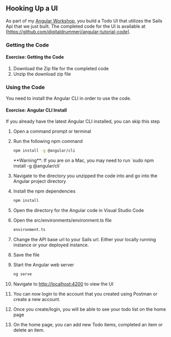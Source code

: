 ## Hooking Up a UI

As part of my [Angular Workshop](http://digitaldrummerj.me/angular-tutorial), you build a Todo UI that utilizes the Sails Api that we just built.  The completed code for the UI is available at [https://github.com/digitaldrummerj/angular-tutorial-code].

### Getting the Code 

<h4 class="exercise-start">
    <b>Exercise</b>: Getting the Code
</h4>

1. Download the Zip file for the completed code
1. Unzip the download zip file 

<div class="exercise-end"></div>

### Using the Code

You need to install the Angular CLI in order to use the code.

<h4 class="exercise-start">
    <b>Exercise</b>: Angular CLI Install
</h4>

<div class="alert alert-info" role="alert">If you already have the latest Angular CLI installed, you can skip this step</div>

1. Open a command prompt or terminal
1. Run the following npm command

    ```bash
    npm install -g @angular/cli
    ```

    <div class="alert alert-warning" role="alert">**Warning**: If you are on a Mac, you may need to run `sudo npm install -g @angular/cli`</div>

1. Navigate to the directory you unzipped the code into and go into the Angular project directory
1. Install the npm dependencies

    ```bash
    npm install
    ```

1. Open the directory for the Angular code in Visual Studio Code
1. Open the src/environments/environment.ts file

    ```bash
    environment.ts
    ```

1. Change the API base url to your Sails url.  Either your locally running instance or your deployed instance.
1. Save the file
1. Start the Angular web server

    ```bash
    ng serve
    ```

1. Navigate to [http://localhost:4200](http://localhost:4200) to view the UI
1. You can now login to the account that you created using Postman or create a new account.
1. Once you create/login, you will be able to see your todo list on the home page
1. On the home page, you can add new Todo items, completed an item or delete an item.

